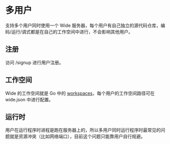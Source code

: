 # 多用户

支持多个用户同时使用一个 Wide 服务器，每个用户有自己独立的源代码仓库，编码/运行/调式都是在自己的工作空间中进行，不会影响其他用户。

## 注册

访问 /signup 进行用户注册。

## 工作空间

Wide 的工作空间就是 Go 中的 [workspaces](https://golang.org/doc/code.html#Workspaces)，每个用户的工作空间路径可在 wide.json 中进行配置。

## 运行时

用户在运行程序时进程是跑在服务器上的，所以多用户同时运行程序时最常见的问题就是资源冲突（比如网络端口），目前这个问题只能靠用户自行规避。

